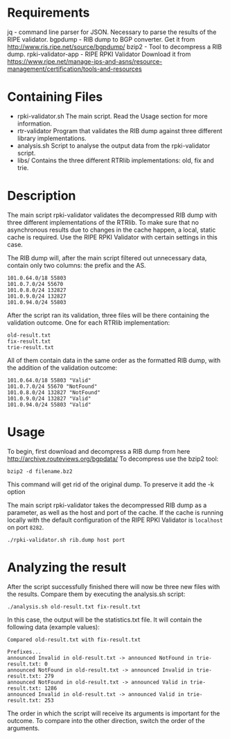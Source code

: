 # Requirements

jq - command line parser for JSON. Necessary to parse the results of the RIPE validator.
bgpdump - RIB dump to BGP converter. Get it from http://www.ris.ripe.net/source/bgpdump/
bzip2 - Tool to decompress a RIB dump.
rpki-validator-app - RIPE RPKI Validator Download it from https://www.ripe.net/manage-ips-and-asns/resource-management/certification/tools-and-resources


# Containing Files

- rpki-validator.sh     The main script. Read the Usage section for more information.
- rtr-validator         Program that validates the RIB dump against three different library implementations.
- analysis.sh           Script to analyse the output data from the rpki-validator script.
- libs/                 Contains the three different RTRlib implementations: old, fix and trie.


# Description

The main script rpki-validator validates the decompressed RIB dump with three
different implementations of the RTRlib. To make sure that no asynchronous results due to
changes in the cache happen, a local, static cache is required. Use the RIPE RPKI
Validator with certain settings in this case.

The RIB dump will, after the main script filtered out unnecessary data, contain only two
columns: the prefix and the AS.

    101.0.64.0/18 55803
    101.0.7.0/24 55670
    101.0.8.0/24 132827
    101.0.9.0/24 132827
    101.0.94.0/24 55803

After the script ran its validation, three files will be there containing the validation
outcome. One for each RTRlib implementation:

    old-result.txt
    fix-result.txt
    trie-result.txt

All of them contain data in the same order as the formatted RIB dump, with the addition
of the validation outcome:

    101.0.64.0/18 55803 "Valid"
    101.0.7.0/24 55670 "NotFound"
    101.0.8.0/24 132827 "NotFound"
    101.0.9.0/24 132827 "Valid"
    101.0.94.0/24 55803 "Valid"


# Usage

To begin, first download and decompress a RIB dump from here http://archive.routeviews.org/bgpdata/
To decompress use the bzip2 tool:

    bzip2 -d filename.bz2

This command will get rid of the original dump. To preserve it add the -k option

The main script rpki-validator takes the decompressed RIB dump as a parameter, as well as the host and
port of the cache. If the cache is running locally with the default configuration of the RIPE RPKI
Validator is `localhost` on port `8282`.

    ./rpki-validator.sh rib.dump host port


# Analyzing the result

After the script successfully finished there will now be three new files with the results.
Compare them by executing the analysis.sh script:

    ./analysis.sh old-result.txt fix-result.txt

In this case, the output will be the statistics.txt file. It will contain the following
data (example values):

    Compared old-result.txt with fix-result.txt

    Prefixes...
    announced Invalid in old-result.txt -> announced NotFound in trie-result.txt: 0
    announced NotFound in old-result.txt -> announced Invalid in trie-result.txt: 279
    announced NotFound in old-result.txt -> announced Valid in trie-result.txt: 1286
    announced Invalid in old-result.txt -> announced Valid in trie-result.txt: 253

The order in which the script will receive its arguments is important for the outcome.
To compare into the other direction, switch the order of the arguments.
